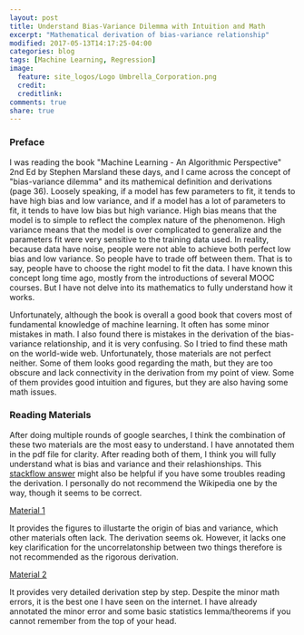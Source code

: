 ```yaml
---
layout: post
title: Understand Bias-Variance Dilemma with Intuition and Math
excerpt: "Mathematical derivation of bias-variance relationship"
modified: 2017-05-13T14:17:25-04:00
categories: blog
tags: [Machine Learning, Regression]
image:
  feature: site_logos/Logo Umbrella_Corporation.png
  credit: 
  creditlink: 
comments: true
share: true
---
```


<script type="text/x-mathjax-config">
 MathJax.Hub.Config({tex2jax: {inlineMath: [['$','$'], ['\\(','\\)']]}});
</script>

### Preface

I was reading the book "Machine Learning - An Algorithmic Perspective" 2nd Ed by Stephen Marsland these days, and I came across the concept of "bias-variance dilemma" and its mathemical definition and derivations (page 36). Loosely speaking, if a model has few parameters to fit, it tends to have high bias and low variance, and if a model has a lot of parameters to fit, it tends to have low bias but high variance. High bias means that the model is to simple to reflect the complex nature of the phenomenon. High variance means that the model is over complicated to generalize and the parameters fit were very sensitive to the training data used. In reality, because data have noise, people were not able to achieve both perfect low bias and low variance. So people have to trade off between them. That is to say, people have to choose the right model to fit the data. I have known this concept long time ago, mostly from the introductions of several MOOC courses. But I have not delve into its mathematics to fully understand how it works.

Unfortunately, although the book is overall a good book that covers most of fundamental knowledge of machine learning. It often has some minor mistakes in math. I also found there is mistakes in the derivation of the bias-variance relationship, and it is very confusing. So I tried to find these math on the world-wide web. Unfortunately, those materials are not perfect neither. Some of them looks good regarding the math, but they are too obscure and lack connectivity in the derivation from my point of view. Some of them provides good intuition and figures, but they are also having some math issues.

### Reading Materials

After doing multiple rounds of google searches, I think the combination of these two materials are the most easy to understand. I have annotated them in the pdf file for clarity. After reading both of them, I think you will fully understand what is bias and variance and their relashionships. This [stackflow answer](https://math.stackexchange.com/questions/676599/expected-value-of-an-expected-value) might also be helpful if you have some troubles reading the derivation. I personally do not recommend the Wikipedia one by the way, though it seems to be correct.

[Material 1](/downsloads/blog/2017-05-13-Bias-Variance-Dilemma/BiasVariance_1.pdf)

It provides the figures to illustarte the origin of bias and variance, which other materials often lack. The derivation seems ok. However, it lacks one key clarification for the uncorrelatonship between two things therefore is not recommended as the rigorous derivation.

[Material 2](/downsloads/blog/2017-05-13-Bias-Variance-Dilemma/BiasVariance_2.pdf)

It provides very detailed derivation step by step. Despite the minor math errors, it is the best one I have seen on the internet. I have already annotated the minor error and some basic statistics lemma/theorems if you cannot remember from the top of your head.
